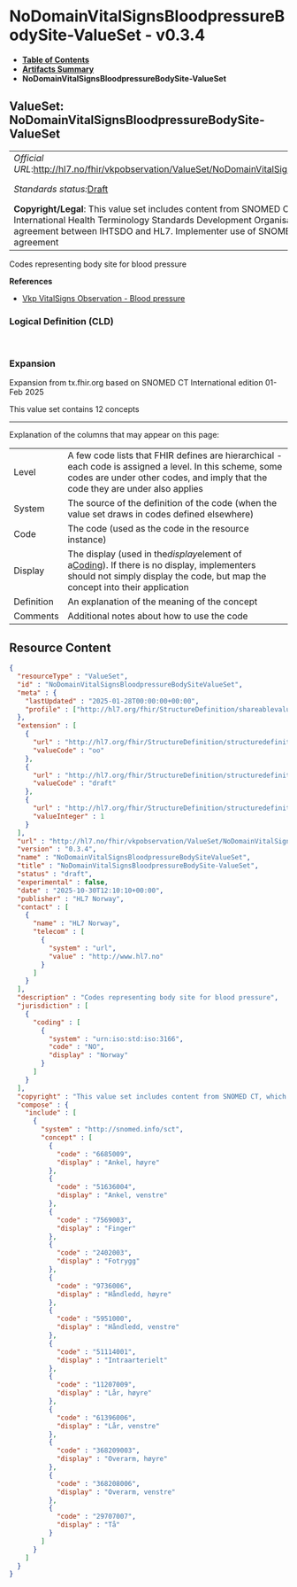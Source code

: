 # NoDomainVitalSignsBloodpressureBodySite-ValueSet - v0.3.4

* [**Table of Contents**](toc.md)
* [**Artifacts Summary**](artifacts.md)
* **NoDomainVitalSignsBloodpressureBodySite-ValueSet**

## ValueSet: NoDomainVitalSignsBloodpressureBodySite-ValueSet 

| | | |
| :--- | :--- | :--- |
| *Official URL*:http://hl7.no/fhir/vkpobservation/ValueSet/NoDomainVitalSignsBloodpressureBodySiteValueSet | *Version*:0.3.4 | |
| *Standards status:*[Draft](http://hl7.org/fhir/R4/versions.html#std-process) | [Maturity Level](http://hl7.org/fhir/versions.html#maturity): 1 | *Computable Name*:NoDomainVitalSignsBloodpressureBodySiteValueSet |
| **Copyright/Legal**: This value set includes content from SNOMED CT, which is copyright © 2002+ International Health Terminology Standards Development Organisation (IHTSDO), and distributed by agreement between IHTSDO and HL7. Implementer use of SNOMED CT is not covered by this agreement | | |

 
Codes representing body site for blood pressure 

 **References** 

* [Vkp VitalSigns Observation - Blood pressure](StructureDefinition-vkp-Observation-Bloodpressure.md)

### Logical Definition (CLD)

 

### Expansion

Expansion from tx.fhir.org based on SNOMED CT International edition 01-Feb 2025

This value set contains 12 concepts

-------

 Explanation of the columns that may appear on this page: 

| | |
| :--- | :--- |
| Level | A few code lists that FHIR defines are hierarchical - each code is assigned a level. In this scheme, some codes are under other codes, and imply that the code they are under also applies |
| System | The source of the definition of the code (when the value set draws in codes defined elsewhere) |
| Code | The code (used as the code in the resource instance) |
| Display | The display (used in the*display*element of a[Coding](http://hl7.org/fhir/R4/datatypes.html#Coding)). If there is no display, implementers should not simply display the code, but map the concept into their application |
| Definition | An explanation of the meaning of the concept |
| Comments | Additional notes about how to use the code |



## Resource Content

```json
{
  "resourceType" : "ValueSet",
  "id" : "NoDomainVitalSignsBloodpressureBodySiteValueSet",
  "meta" : {
    "lastUpdated" : "2025-01-28T00:00:00+00:00",
    "profile" : ["http://hl7.org/fhir/StructureDefinition/shareablevalueset"]
  },
  "extension" : [
    {
      "url" : "http://hl7.org/fhir/StructureDefinition/structuredefinition-wg",
      "valueCode" : "oo"
    },
    {
      "url" : "http://hl7.org/fhir/StructureDefinition/structuredefinition-standards-status",
      "valueCode" : "draft"
    },
    {
      "url" : "http://hl7.org/fhir/StructureDefinition/structuredefinition-fmm",
      "valueInteger" : 1
    }
  ],
  "url" : "http://hl7.no/fhir/vkpobservation/ValueSet/NoDomainVitalSignsBloodpressureBodySiteValueSet",
  "version" : "0.3.4",
  "name" : "NoDomainVitalSignsBloodpressureBodySiteValueSet",
  "title" : "NoDomainVitalSignsBloodpressureBodySite-ValueSet",
  "status" : "draft",
  "experimental" : false,
  "date" : "2025-10-30T12:10:10+00:00",
  "publisher" : "HL7 Norway",
  "contact" : [
    {
      "name" : "HL7 Norway",
      "telecom" : [
        {
          "system" : "url",
          "value" : "http://www.hl7.no"
        }
      ]
    }
  ],
  "description" : "Codes representing body site for blood pressure",
  "jurisdiction" : [
    {
      "coding" : [
        {
          "system" : "urn:iso:std:iso:3166",
          "code" : "NO",
          "display" : "Norway"
        }
      ]
    }
  ],
  "copyright" : "This value set includes content from SNOMED CT, which is copyright © 2002+ International Health Terminology Standards Development Organisation (IHTSDO), and distributed by agreement between IHTSDO and HL7. Implementer use of SNOMED CT is not covered by this agreement",
  "compose" : {
    "include" : [
      {
        "system" : "http://snomed.info/sct",
        "concept" : [
          {
            "code" : "6685009",
            "display" : "Ankel, høyre"
          },
          {
            "code" : "51636004",
            "display" : "Ankel, venstre"
          },
          {
            "code" : "7569003",
            "display" : "Finger"
          },
          {
            "code" : "2402003",
            "display" : "Fotrygg"
          },
          {
            "code" : "9736006",
            "display" : "Håndledd, høyre"
          },
          {
            "code" : "5951000",
            "display" : "Håndledd, venstre"
          },
          {
            "code" : "51114001",
            "display" : "Intraarterielt"
          },
          {
            "code" : "11207009",
            "display" : "Lår, høyre"
          },
          {
            "code" : "61396006",
            "display" : "Lår, venstre"
          },
          {
            "code" : "368209003",
            "display" : "Overarm, høyre"
          },
          {
            "code" : "368208006",
            "display" : "Overarm, venstre"
          },
          {
            "code" : "29707007",
            "display" : "Tå"
          }
        ]
      }
    ]
  }
}

```
